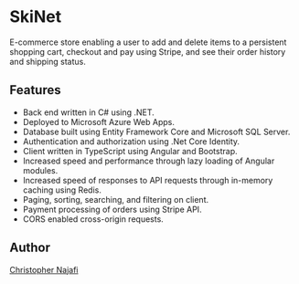# SkiNet

E-commerce store enabling a user to add and delete items to a persistent shopping cart, checkout and pay using Stripe, and see their order history and shipping status.

## Features

- Back end written in C# using .NET.
- Deployed to Microsoft Azure Web Apps.
- Database built using Entity Framework Core and Microsoft SQL Server.
- Authentication and authorization using .Net Core Identity.
- Client written in TypeScript using Angular and Bootstrap.
- Increased speed and performance through lazy loading of Angular modules.
- Increased speed of responses to API requests through in-memory caching using Redis.
- Paging, sorting, searching, and filtering on client.
- Payment processing of orders using Stripe API.
- CORS enabled cross-origin requests.

<!-- Screenshot: scale image, 25% -->

## Author

[Christopher Najafi](https://www.chrisnajafi.com/)
